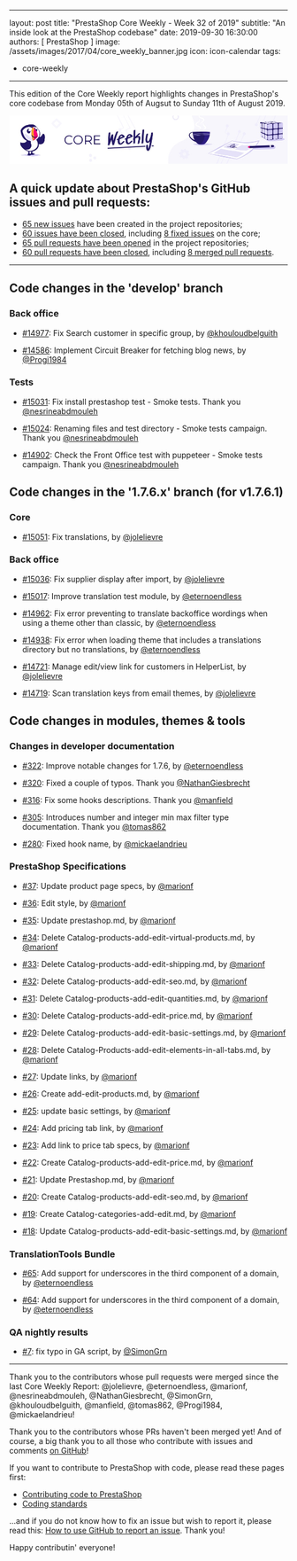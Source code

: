 
---
layout: post
title:  "PrestaShop Core Weekly - Week 32 of 2019"
subtitle: "An inside look at the PrestaShop codebase"
date:   2019-09-30 16:30:00
authors: [ PrestaShop ]
image: /assets/images/2017/04/core_weekly_banner.jpg
icon: icon-calendar
tags:
 - core-weekly
---

This edition of the Core Weekly report highlights changes in PrestaShop's core codebase from Monday 05th of Augsut to Sunday 11th of August 2019.

![Core Weekly banner](/assets/images/2018/12/banner-core-weekly.jpg)

## A quick update about PrestaShop's GitHub issues and pull requests:

- [65 new issues](https://github.com/search?q=org%3APrestaShop+is%3Apublic++-repo%3Aprestashop%2Fprestashop.github.io++is%3Aissue+created%3A2019-08-05..2019-08-11) have been created in the project repositories;
- [60 issues have been closed](https://github.com/search?q=org%3APrestaShop+is%3Apublic++-repo%3Aprestashop%2Fprestashop.github.io++is%3Aissue+closed%3A2019-08-05..2019-08-11), including [8 fixed issues](https://github.com/search?q=org%3APrestaShop+is%3Apublic++-repo%3Aprestashop%2Fprestashop.github.io++is%3Aissue+label%3Afixed+closed%3A2019-08-05..2019-08-11) on the core;
- [65 pull requests have been opened](https://github.com/search?q=org%3APrestaShop+is%3Apublic++-repo%3Aprestashop%2Fprestashop.github.io++is%3Apr+created%3A2019-08-05..2019-08-11) in the project repositories;
- [60 pull requests have been closed](https://github.com/search?q=org%3APrestaShop+is%3Apublic++-repo%3Aprestashop%2Fprestashop.github.io++is%3Apr+closed%3A2019-08-05..2019-08-11), including [8 merged pull requests](https://github.com/search?q=org%3APrestaShop+is%3Apublic++-repo%3Aprestashop%2Fprestashop.github.io++is%3Apr+merged%3A2019-08-05..2019-08-11).
----------
        

## Code changes in the 'develop' branch

### Back office

* [#14977](https://github.com/PrestaShop/PrestaShop/pull/14977): Fix Search customer in specific group, by [@khouloudbelguith](https://github.com/khouloudbelguith)

* [#14586](https://github.com/PrestaShop/PrestaShop/pull/14586): Implement Circuit Breaker for fetching blog news, by [@Progi1984](https://github.com/Progi1984)

### Tests

* [#15031](https://github.com/PrestaShop/PrestaShop/pull/15031): Fix install prestashop test - Smoke tests. Thank you [@nesrineabdmouleh](https://github.com/nesrineabdmouleh)

* [#15024](https://github.com/PrestaShop/PrestaShop/pull/15024): Renaming files and test directory - Smoke tests campaign. Thank you [@nesrineabdmouleh](https://github.com/nesrineabdmouleh)

* [#14902](https://github.com/PrestaShop/PrestaShop/pull/14902): Check the Front Office test with puppeteer - Smoke tests campaign. Thank you [@nesrineabdmouleh](https://github.com/nesrineabdmouleh)

## Code changes in the '1.7.6.x' branch (for v1.7.6.1)

### Core

* [#15051](https://github.com/PrestaShop/PrestaShop/pull/15051): Fix translations, by [@jolelievre](https://github.com/jolelievre)

### Back office

* [#15036](https://github.com/PrestaShop/PrestaShop/pull/15036): Fix supplier display after import, by [@jolelievre](https://github.com/jolelievre)

* [#15017](https://github.com/PrestaShop/PrestaShop/pull/15017): Improve translation test module, by [@eternoendless](https://github.com/eternoendless)

* [#14962](https://github.com/PrestaShop/PrestaShop/pull/14962): Fix error preventing to translate backoffice wordings when using a theme other than classic, by [@eternoendless](https://github.com/eternoendless)

* [#14938](https://github.com/PrestaShop/PrestaShop/pull/14938): Fix error when loading theme that includes a translations directory but no translations, by [@eternoendless](https://github.com/eternoendless)

* [#14721](https://github.com/PrestaShop/PrestaShop/pull/14721): Manage edit/view link for customers in HelperList, by [@jolelievre](https://github.com/jolelievre)

* [#14719](https://github.com/PrestaShop/PrestaShop/pull/14719): Scan translation keys from email themes, by [@jolelievre](https://github.com/jolelievre)

## Code changes in modules, themes & tools

### Changes in developer documentation

* [#322](https://github.com/PrestaShop/docs/pull/322): Improve notable changes for 1.7.6, by [@eternoendless](https://github.com/eternoendless)

* [#320](https://github.com/PrestaShop/docs/pull/320): Fixed a couple of typos. Thank you [@NathanGiesbrecht](https://github.com/NathanGiesbrecht)

* [#316](https://github.com/PrestaShop/docs/pull/316): Fix some hooks descriptions. Thank you [@manfield](https://github.com/manfield)

* [#305](https://github.com/PrestaShop/docs/pull/305): Introduces number and integer min max filter type documentation. Thank you [@tomas862](https://github.com/tomas862)

* [#280](https://github.com/PrestaShop/docs/pull/280): Fixed hook name, by [@mickaelandrieu](https://github.com/mickaelandrieu)

### PrestaShop Specifications

* [#37](https://github.com/PrestaShop/prestashop-specs/pull/37): Update product page specs, by [@marionf](https://github.com/marionf)

* [#36](https://github.com/PrestaShop/prestashop-specs/pull/36): Edit style, by [@marionf](https://github.com/marionf)

* [#35](https://github.com/PrestaShop/prestashop-specs/pull/35): Update prestashop.md, by [@marionf](https://github.com/marionf)

* [#34](https://github.com/PrestaShop/prestashop-specs/pull/34): Delete Catalog-products-add-edit-virtual-products.md, by [@marionf](https://github.com/marionf)

* [#33](https://github.com/PrestaShop/prestashop-specs/pull/33): Delete Catalog-products-add-edit-shipping.md, by [@marionf](https://github.com/marionf)

* [#32](https://github.com/PrestaShop/prestashop-specs/pull/32): Delete Catalog-products-add-edit-seo.md, by [@marionf](https://github.com/marionf)

* [#31](https://github.com/PrestaShop/prestashop-specs/pull/31): Delete Catalog-products-add-edit-quantities.md, by [@marionf](https://github.com/marionf)

* [#30](https://github.com/PrestaShop/prestashop-specs/pull/30): Delete Catalog-products-add-edit-price.md, by [@marionf](https://github.com/marionf)

* [#29](https://github.com/PrestaShop/prestashop-specs/pull/29): Delete Catalog-products-add-edit-basic-settings.md, by [@marionf](https://github.com/marionf)

* [#28](https://github.com/PrestaShop/prestashop-specs/pull/28): Delete Catalog-Products-add-edit-elements-in-all-tabs.md, by [@marionf](https://github.com/marionf)

* [#27](https://github.com/PrestaShop/prestashop-specs/pull/27): Update links, by [@marionf](https://github.com/marionf)

* [#26](https://github.com/PrestaShop/prestashop-specs/pull/26): Create add-edit-products.md, by [@marionf](https://github.com/marionf)

* [#25](https://github.com/PrestaShop/prestashop-specs/pull/25): update basic settings, by [@marionf](https://github.com/marionf)

* [#24](https://github.com/PrestaShop/prestashop-specs/pull/24): Add pricing tab link, by [@marionf](https://github.com/marionf)

* [#23](https://github.com/PrestaShop/prestashop-specs/pull/23): Add link to price tab specs, by [@marionf](https://github.com/marionf)

* [#22](https://github.com/PrestaShop/prestashop-specs/pull/22): Create Catalog-products-add-edit-price.md, by [@marionf](https://github.com/marionf)

* [#21](https://github.com/PrestaShop/prestashop-specs/pull/21): Update Prestashop.md, by [@marionf](https://github.com/marionf)

* [#20](https://github.com/PrestaShop/prestashop-specs/pull/20): Create Catalog-products-add-edit-seo.md, by [@marionf](https://github.com/marionf)

* [#19](https://github.com/PrestaShop/prestashop-specs/pull/19): Create Catalog-categories-add-edit.md, by [@marionf](https://github.com/marionf)

* [#18](https://github.com/PrestaShop/prestashop-specs/pull/18): Update Catalog-products-add-edit-basic-settings.md, by [@marionf](https://github.com/marionf)

### TranslationTools Bundle

* [#65](https://github.com/PrestaShop/TranslationToolsBundle/pull/65): Add support for underscores in the third component of a domain, by [@eternoendless](https://github.com/eternoendless)

* [#64](https://github.com/PrestaShop/TranslationToolsBundle/pull/64): Add support for underscores in the third component of a domain, by [@eternoendless](https://github.com/eternoendless)

### QA nightly results

* [#7](https://github.com/PrestaShop/QANightlyResults/pull/7): fix typo in GA script, by [@SimonGrn](https://github.com/SimonGrn)

<hr />

Thank you to the contributors whose pull requests were merged since the last Core Weekly Report: @jolelievre, @eternoendless, @marionf, @nesrineabdmouleh, @NathanGiesbrecht, @SimonGrn, @khouloudbelguith, @manfield, @tomas862, @Progi1984, @mickaelandrieu!

Thank you to the contributors whose PRs haven't been merged yet! And of course, a big thank you to all those who contribute with issues and comments [on GitHub](https://github.com/PrestaShop/PrestaShop)!

If you want to contribute to PrestaShop with code, please read these pages first:

 * [Contributing code to PrestaShop](https://devdocs.prestashop.com/1.7/contribute/contribution-guidelines/)
 * [Coding standards](https://devdocs.prestashop.com/1.7/development/coding-standards/)

...and if you do not know how to fix an issue but wish to report it, please read this: [How to use GitHub to report an issue](https://devdocs.prestashop.com/1.7/contribute/contribute-reporting-issues/). Thank you!

Happy contributin' everyone!

